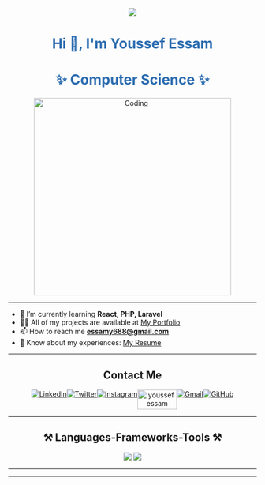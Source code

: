 
<div  align="center">
  <img src="https://visitor-badge.laobi.icu/badge?page_id=YoussefAboElkhir19.visitor-badge&left_text=Profile%20Views%20" />
</div>
<h1 align="center" style="color:#2b6cb0;">Hi 👋, I'm Youssef Essam</h1>
<h1 align="center" style="color:#2b6cb0;">✨ Computer Science ✨</h1>

<p align="center">
  <img alt="Coding" width="400" src="https://cdn.dribbble.com/users/1162077/screenshots/3848914/programmer.gif" />
</p>

---

- 🌱 I’m currently learning **React, PHP, Laravel**
- 👨‍💻 All of my projects are available at [My Portfolio](https://youssefaboelkhir19.github.io/portofolio/)
- 📫 How to reach me **essamy688@gmail.com**
- 📄 Know about my experiences: [My Resume](https://drive.google.com/file/d/1KWCkWVl-qfZS2B0IjTALocrlHX2bKo3J/view?usp=sharing)

---


<h2 align="center">  Contact Me  </h2>
<p align="center" style="display: flex; justify-content: center; ">
  <a href="https://www.linkedin.com/in/youssef-aboelkhir-440b5025a/" target="_blank">
    <img align="center" src="https://skillicons.dev/icons?i=linkedin" alt="LinkedIn" />
  </a>
  <a href="https://twitter.com/yourprofile" target="_blank">
    <img align="center" src="https://skillicons.dev/icons?i=twitter" alt="Twitter" />
  </a>
  <a href="https://www.instagram.com/youssefessam616/?hl=ar" target="_blank">
    <img align="center" src="https://skillicons.dev/icons?i=instagram" alt="Instagram" />
  </a>
  <a href="https://www.facebook.com/youssef.essam.90281943" target="_blank" title="Facebook">
    <img align="center" src="https://github.com/rahuldkjain/github-profile-readme-generator/blob/master/src/images/icons/Social/facebook.svg" alt="youssefessam" height="40" width="80"  />
  </a>
  <a href="mailto:essamy688@gmail.com" target="_blank">
    <img align="center" src="https://skillicons.dev/icons?i=gmail" alt="Gmail"  />
  </a>
  <a href="https://github.com/YoussefAboElkhir19" target="_blank">
    <img align="center" src="https://skillicons.dev/icons?i=github" alt="GitHub"  />
  </a>
</p>

<hr/>


<h2 align="center">⚒️ Languages-Frameworks-Tools ⚒️</h2>
<div align="center">
    <img src="https://skillicons.dev/icons?i=py,cpp,github,git,html,css,js,php,bootstrap,tailwind" />
    <img src="https://skillicons.dev/icons?i=mysql,discord,vscode,react,laravel,npm,pycharm,ai" />
</div>

<hr/>

---

